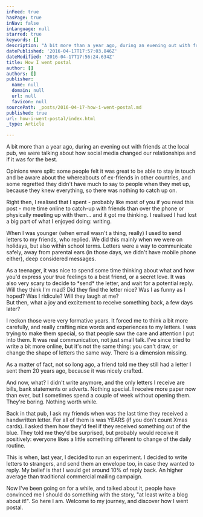 ```yaml
---
inFeed: true
hasPage: true
inNav: false
inLanguage: null
starred: true
keywords: []
description: "A bit more than a year ago, during an evening out with friends at the local pub, we were talking about how social media changed our relationships and if it was for the best.\_"
datePublished: '2016-04-17T17:57:03.846Z'
dateModified: '2016-04-17T17:56:24.634Z'
title: How I went postal
author: []
authors: []
publisher:
  name: null
  domain: null
  url: null
  favicon: null
sourcePath: _posts/2016-04-17-how-i-went-postal.md
published: true
url: how-i-went-postal/index.html
_type: Article

---
```

A bit more than a year ago, during an evening out with friends at the local pub, we were talking about how social media changed our relationships and if it was for the best. 

Opinions were split: some people felt it was great to be able to stay in touch and be aware about the whereabouts of ex-friends in other countries, and some regretted they didn't have much to say to people when they met up, because they knew everything, so there was nothing to catch up on. 

Right then, I realised that I spent - probably like most of you if you read this post - more time online to catch-up with friends than over the phone or physically meeting up with them... and it got me thinking. I realised I had lost a big part of what I enjoyed doing: writing. 

When I was younger (when email wasn't a thing, really) I used to send letters to my friends, who replied. We did this mainly when we were on holidays, but also within school terms. Letters were a way to communicate safely, away from parental ears (in those days, we didn't have mobile phone either), deep considered messages. 

As a teenager, it was nice to spend some time thinking about what and how you'd express your true feelings to a best friend, or a secret love. It was also very scary to decide to \*send\* the letter, and wait for a potential reply. Will they think I'm mad? Did they find the letter nice? Was I as funny as I hoped? Was I ridicule? Will they laugh at me?   
But then, what a joy and excitement to receive something back, a few days later?  

I reckon those were very formative years. It forced me to think a bit more carefully, and really crafting nice words and experiences to my letters. I was trying to make them special, so that people saw the care and attention I put into them. It was real communication, not just small talk. I've since tried to write a bit more online, but it's not the same thing: you can't draw, or change the shape of letters the same way. There is a dimension missing. 

As a matter of fact, not so long ago, a friend told me they still had a letter I sent them 20 years ago, because it was nicely crafted. 

And now, what? I didn't write anymore, and the only letters I receive are bills, bank statements or adverts. Nothing special. I receive more paper now than ever, but I sometimes spend a couple of week without opening them. They're boring. Nothing worth while. 

Back in that pub, I ask my friends when was the last time they received a handwritten letter. For all of them is was YEARS (if you don't count Xmas cards). I asked them how they'd feel if they received something out of the blue. They told me they'd be surprised, but probably would receive it positively: everyone likes a little something different to change of the daily routine. 

This is when, last year, I decided to run an experiment. I decided to write letters to strangers, and send them an envelope too, in case they wanted to reply.  My belief is that I would get around 10% of reply back. An higher average than traditional commercial mailing campaign. 

Now I've been going on for a while, and talked about it, people have convinced me I should do something with the story, "at least write a blog about it!". So here I am. Welcome to my journey, and discover how I went postal.